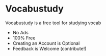 # Vocabustudy
Vocabustudy is a free tool for studying vocab
- No Ads
- 100% Free
- Creating an Account is Optional
- Feedback is Welcome (contribute!)